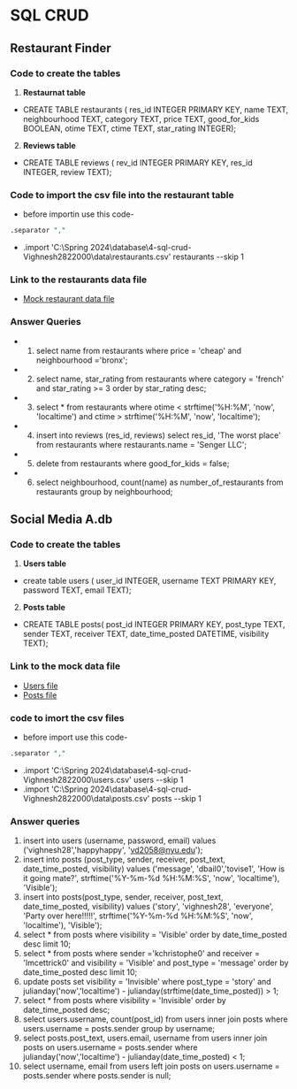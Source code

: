 # SQL CRUD

## Restaurant Finder

### Code to create the tables
1) **Restaurnat table**
- CREATE TABLE restaurants ( res_id INTEGER PRIMARY KEY, name TEXT, neighbourhood TEXT, category TEXT, price TEXT, good_for_kids BOOLEAN, otime TEXT, ctime TEXT, star_rating INTEGER);

 2) **Reviews table**
 - CREATE TABLE reviews ( rev_id INTEGER PRIMARY KEY, res_id INTEGER, review TEXT);
### Code to import the csv file into the restaurant table
- before importin use this code- 
```sql
.separator ","
```
- .import 'C:\Spring 2024\database\4-sql-crud-Vighnesh2822000\data\restaurants.csv' restaurants --skip 1

### Link to the restaurants data file 
- [Mock restaurant data file](https://github.com/dbdesign-students-spring2024/4-sql-crud-Vighnesh2822000/blob/main/data/restaurants.csv)

### Answer Queries

- 1) select name from restaurants where price = 'cheap' and neighbourhood ='bronx';
- 2) select name, star_rating from restaurants where category = 'french' and star_rating >= 3 order by star_rating desc;
- 3) select * from restaurants where otime < strftime('%H:%M', 'now', 'localtime') and ctime > strftime('%H:%M', 'now', 'localtime');
- 4) insert into reviews (res_id, reviews) select res_id, 'The worst place' from restaurants where restaurants.name = 'Senger LLC';
- 5) delete from restaurants where good_for_kids = false;
- 6) select neighbourhood, count(name) as number_of_restaurants from restaurants group by neighbourhood; 

## Social Media A.db

### Code to create the tables
1) **Users table**
- create table users ( user_id INTEGER, username TEXT PRIMARY KEY, password TEXT, email TEXT);

2) **Posts table**
- CREATE TABLE posts( post_id INTEGER PRIMARY KEY, post_type TEXT, sender TEXT, receiver TEXT, date_time_posted DATETIME, visibility TEXT);

### Link to the mock data file
- [Users file](data\users.csv)
- [Posts file](data\posts.csv)

### code to imort the csv files
- before import use this code-
```sql
.separator ","
```
- .import 'C:\Spring 2024\database\4-sql-crud-Vighnesh2822000\users.csv' users --skip 1
- .import 'C:\Spring 2024\database\4-sql-crud-Vighnesh2822000\data\posts.csv' posts --skip 1

### Answer queries
1) insert into users (username, password, email) values ('vighnesh28','happyhappy', 'vd2058@nyu.edu');
2) insert into posts (post_type, sender, receiver, post_text, date_time_posted, visibility) values ('message', 'dbail0','tovise1', 'How is it going mate?', strftime('%Y-%m-%d %H:%M:%S', 'now', 'localtime'), 'Visible');
3) insert into posts(post_type, sender, receiver, post_text, date_time_posted, visibility) values ('story', 'vighnesh28', 'everyone', 'Party over here!!!!!', strftime('%Y-%m-%d %H:%M:%S', 'now', 'localtime'), 'Visible');
4) select * from posts where visibility = 'Visible' order by date_time_posted desc limit 10;
5) select * from posts where sender ='kchristophe0' and receiver = 'lmcettrick0' and visibility = 'Visible' and post_type = 'message' order by date_time_posted desc limit 10;
6) update posts set visibility = 'Invisible' where post_type = 'story' and julianday('now','localtime') - julianday(strftime(date_time_posted)) > 1;
7) select * from posts where visibility = 'Invisible' order by date_time_posted desc;
8) select users.username, count(post_id) from users inner join posts where users.username = posts.sender group by username;
9) select posts.post_text, users.email, username from users inner join posts on users.username = posts.sender where julianday('now','localtime') - julianday(date_time_posted) < 1; 
10) select username, email from users left join posts on users.username = posts.sender where posts.sender is null;


